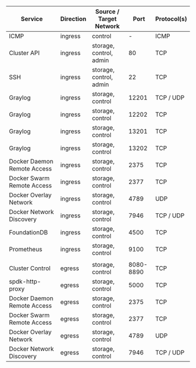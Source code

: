 | Service                     | Direction | Source / Target Network | Port      | Protocol(s) |
|-----------------------------|-----------|-------------------------|-----------|-------------|
| ICMP                        | ingress   | control                 | -         | ICMP        |
| Cluster API                 | ingress   | storage, control, admin | 80        | TCP         |
| SSH                         | ingress   | storage, control, admin | 22        | TCP         |
| Graylog                     | ingress   | storage, control        | 12201     | TCP / UDP   |
| Graylog                     | ingress   | storage, control        | 12202     | TCP         |
| Graylog                     | ingress   | storage, control        | 13201     | TCP         |
| Graylog                     | ingress   | storage, control        | 13202     | TCP         |
| Docker Daemon Remote Access | ingress   | storage, control        | 2375      | TCP         |
| Docker Swarm Remote Access  | ingress   | storage, control        | 2377      | TCP         |
| Docker Overlay Network      | ingress   | storage, control        | 4789      | UDP         |
| Docker Network Discovery    | ingress   | storage, control        | 7946      | TCP / UDP   |
| FoundationDB                | ingress   | storage, control        | 4500      | TCP         |
| Prometheus                  | ingress   | storage, control        | 9100      | TCP         |
|                             |           |                         |           |             |
| Cluster Control             | egress    | storage, control        | 8080-8890 | TCP         |
| spdk-http-proxy             | egress    | storage, control        | 5000      | TCP         |
| Docker Daemon Remote Access | egress    | storage, control        | 2375      | TCP         |
| Docker Swarm Remote Access  | egress    | storage, control        | 2377      | TCP         |
| Docker Overlay Network      | egress    | storage, control        | 4789      | UDP         |
| Docker Network Discovery    | egress    | storage, control        | 7946      | TCP / UDP   |
